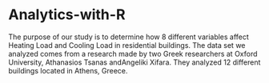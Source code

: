 # Analytics-with-R
The purpose of our study is to determine how 8 different variables affect Heating Load and Cooling Load in residential buildings. The data set we analyzed comes from a research made by two Greek researchers at Oxford University, Athanasios Tsanas andAngeliki Xifara. They analyzed 12 different buildings located in Athens, Greece. 
